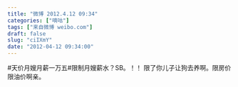 ```yaml
---
title: "微博 2012.4.12 09:34"
categories: ["嘀咕"]
tags: ["来自微博 weibo.com"]
draft: false
slug: "ciIXmY"
date: "2012-04-12 09:34:00"
---
```


<p>#天价月嫂月薪一万五#限制月嫂薪水？SB。！！ 限了你儿子让狗去养啊。限房价限油价啊亲。 ​​​​</p>
